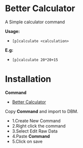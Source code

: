 # Better Calculator

A Simple calculator command

**Usage:**
* `[p]calculate <calculation>`

**E.g:**
* `[p]calculate 20*20+15`

# Installation
<b>Command</b>

* [Better Calculator](https://raw.githubusercontent.com/Gr3nDy/Discord-Bot-Maker/master/Raw-Data/better-calculator/better-calculator.json)

Copy <b>Command</b> and import to
DBM.
* 1.Create New Command
* 2.Right click the command
* 3.Select Edit Raw Data
* 4.Paste <b>Command</b>
* 5.Click on save

